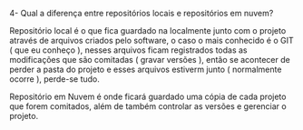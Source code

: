 4- Qual a diferença entre repositórios locais e repositórios em nuvem?

Repositório local é o que fica guardado na localmente junto com o projeto através de arquivos criados pelo software, o caso o mais conhecido é o GIT ( que eu conheço ), nesses arquivos ficam registrados todas as modificações que são comitadas ( gravar versões ), então se acontecer de perder a pasta do projeto e esses arquivos estiverm junto ( normalmente ocorre ), perde-se tudo.

Repositório em Nuvem é onde ficará guardado uma cópia de cada projeto que forem comitados, além de também controlar as versões e gerenciar o projeto.
